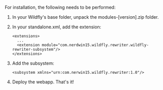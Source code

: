 For installation, the following needs to be performed:

1. In your Wildfly's base folder, unpack the modules-[version].zip folder.

2. In your standalone.xml, add the extension:

    ```
    <extensions>
      ...
      <extension module="com.nerdwin15.wildfly.rewriter.wildfly-rewriter-subsystem"/>
    </extensions>
    ```
    
3. Add the subsystem:

    ```
    <subsystem xmlns="urn:com.nerwin15.wildfly.rewriter:1.0"/>
    ```
    
4. Deploy the webapp.  That's it!